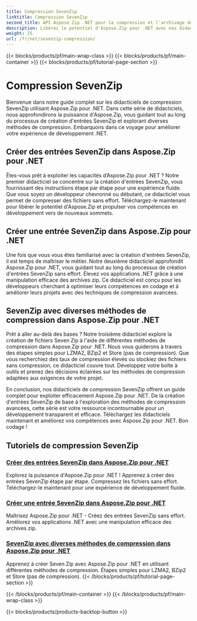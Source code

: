 ```yaml
---
title: Compression SevenZip
linktitle: Compression SevenZip
second_title: API Aspose.Zip .NET pour la compression et l'archivage de fichiers
description: Libérez le potentiel d'Aspose.Zip pour .NET avec nos didacticiels de compression SevenZip. Créez sans effort des entrées SevenZip et explorez diverses méthodes de compression.
weight: 25
url: /fr/net/sevenzip-compression/
---
```


{{< blocks/products/pf/main-wrap-class >}}
{{< blocks/products/pf/main-container >}}
{{< blocks/products/pf/tutorial-page-section >}}

# Compression SevenZip



Bienvenue dans notre guide complet sur les didacticiels de compression SevenZip utilisant Aspose.Zip pour .NET. Dans cette série de didacticiels, nous approfondirons la puissance d'Aspose.Zip, vous guidant tout au long du processus de création d'entrées SevenZip et explorant diverses méthodes de compression. Embarquons dans ce voyage pour améliorer votre expérience de développement .NET.

## Créer des entrées SevenZip dans Aspose.Zip pour .NET

Êtes-vous prêt à exploiter les capacités d’Aspose.Zip pour .NET ? Notre premier didacticiel se concentre sur la création d'entrées SevenZip, vous fournissant des instructions étape par étape pour une expérience fluide. Que vous soyez un développeur chevronné ou débutant, ce didacticiel vous permet de compresser des fichiers sans effort. Téléchargez-le maintenant pour libérer le potentiel d'Aspose.Zip et propulser vos compétences en développement vers de nouveaux sommets.

## Créer une entrée SevenZip dans Aspose.Zip pour .NET

Une fois que vous vous êtes familiarisé avec la création d'entrées SevenZip, il est temps de maîtriser le métier. Notre deuxième didacticiel approfondit Aspose.Zip pour .NET, vous guidant tout au long du processus de création d'entrées SevenZip sans effort. Élevez vos applications .NET grâce à une manipulation efficace des archives zip. Ce didacticiel est conçu pour les développeurs cherchant à optimiser leurs compétences en codage et à améliorer leurs projets avec des techniques de compression avancées.

## SevenZip avec diverses méthodes de compression dans Aspose.Zip pour .NET

Prêt à aller au-delà des bases ? Notre troisième didacticiel explore la création de fichiers Seven Zip à l'aide de différentes méthodes de compression dans Aspose.Zip pour .NET. Nous vous guiderons à travers des étapes simples pour LZMA2, BZip2 et Store (pas de compression). Que vous recherchiez des taux de compression élevés ou stockiez des fichiers sans compression, ce didacticiel couvre tout. Développez votre boîte à outils et prenez des décisions éclairées sur les méthodes de compression adaptées aux exigences de votre projet.

En conclusion, nos didacticiels de compression SevenZip offrent un guide complet pour exploiter efficacement Aspose.Zip pour .NET. De la création d'entrées SevenZip de base à l'exploration des méthodes de compression avancées, cette série est votre ressource incontournable pour un développement transparent et efficace. Téléchargez les didacticiels maintenant et améliorez vos compétences avec Aspose.Zip pour .NET. Bon codage !
## Tutoriels de compression SevenZip
### [Créer des entrées SevenZip dans Aspose.Zip pour .NET](./create-sevenzip-entries/)
Explorez la puissance d'Aspose.Zip pour .NET ! Apprenez à créer des entrées SevenZip étape par étape. Compressez les fichiers sans effort. Téléchargez-le maintenant pour une expérience de développement fluide.
### [Créer une entrée SevenZip dans Aspose.Zip pour .NET](./create-sevenzip-entry/)
Maîtrisez Aspose.Zip pour .NET - Créez des entrées SevenZip sans effort. Améliorez vos applications .NET avec une manipulation efficace des archives zip.
### [SevenZip avec diverses méthodes de compression dans Aspose.Zip pour .NET](./sevenzip-various-compression-methods/)
Apprenez à créer Seven Zip avec Aspose.Zip pour .NET en utilisant différentes méthodes de compression. Étapes simples pour LZMA2, BZip2 et Store (pas de compression).
{{< /blocks/products/pf/tutorial-page-section >}}

{{< /blocks/products/pf/main-container >}}
{{< /blocks/products/pf/main-wrap-class >}}

{{< blocks/products/products-backtop-button >}}
